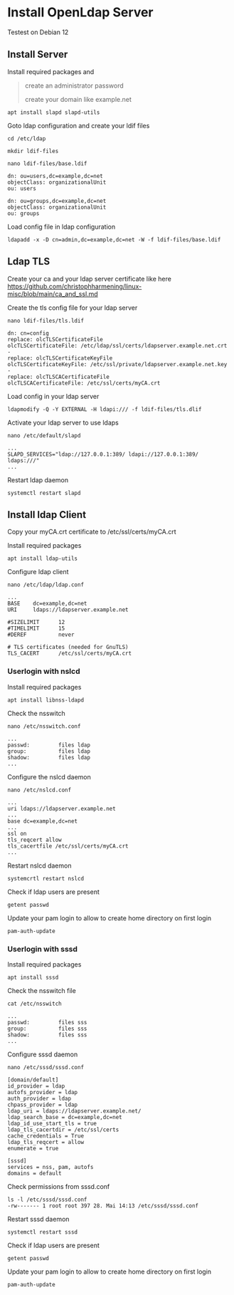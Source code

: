 # Install OpenLdap Server
Testest on Debian 12

## Install Server

Install required packages and 
> create an administrator password
> 
> create your domain like example.net
```
apt install slapd slapd-utils
```

Goto ldap configuration and create your ldif files
```
cd /etc/ldap
```
```
mkdir ldif-files
```
```
nano ldif-files/base.ldif
```
```
dn: ou=users,dc=example,dc=net
objectClass: organizationalUnit
ou: users
 
dn: ou=groups,dc=example,dc=net
objectClass: organizationalUnit
ou: groups
```

Load config file in ldap configuration
```
ldapadd -x -D cn=admin,dc=example,dc=net -W -f ldif-files/base.ldif
```

## Ldap TLS
Create your ca and your ldap server certificate like here
https://github.com/christophharmening/linux-misc/blob/main/ca_and_ssl.md

Create the tls config file for your ldap server
```
nano ldif-files/tls.ldif
```
```
dn: cn=config
replace: olcTLSCertificateFile
olcTLSCertificateFile: /etc/ldap/ssl/certs/ldapserver.example.net.crt
-
replace: olcTLSCertificateKeyFile
olcTLSCertificateKeyFile: /etc/ssl/private/ldapserver.example.net.key
-
replace: olcTLSCACertificateFile
olcTLSCACertificateFile: /etc/ssl/certs/myCA.crt
```

Load config in your ldap server
```
ldapmodify -Q -Y EXTERNAL -H ldapi:/// -f ldif-files/tls.dlif
```

Activate your ldap server to use ldaps
```
nano /etc/default/slapd
```
```
...
SLAPD_SERVICES="ldap://127.0.0.1:389/ ldapi://127.0.0.1:389/ ldaps:///"
...
```

Restart ldap daemon
```
systemctl restart slapd
```

## Install ldap Client

Copy your myCA.crt certificate to /etc/ssl/certs/myCA.crt

Install required packages
```
apt install ldap-utils
```

Configure ldap client
```
nano /etc/ldap/ldap.conf
```
```
...
BASE    dc=example,dc=net
URI     ldaps://ldapserver.example.net
 
#SIZELIMIT      12
#TIMELIMIT      15
#DEREF          never
 
# TLS certificates (needed for GnuTLS)
TLS_CACERT      /etc/ssl/certs/myCA.crt
```

### Userlogin with nslcd
Install required packages
```
apt install libnss-ldapd
```

Check the nsswitch
```
nano /etc/nsswitch.conf
```
```
...
passwd:         files ldap
group:          files ldap
shadow:         files ldap
...
```

Configure the nslcd daemon
```
nano /etc/nslcd.conf
```
```
...
uri ldaps://ldapserver.example.net
...
base dc=example,dc=net
...
ssl on
tls_reqcert allow
tls_cacertfile /etc/ssl/certs/myCA.crt
...
```
Restart nslcd daemon
```
systemcrtl restart nslcd
```

Check if ldap users are present
```
getent passwd
```

Update your pam login to allow to create home directory on first login
```
pam-auth-update
```

### Userlogin with sssd
Install required packages
```
apt install sssd
```

Check the nsswitch file
```
cat /etc/nsswitch
```
```
...
passwd:         files sss
group:          files sss
shadow:         files sss
...
```

Configure sssd daemon
```
nano /etc/sssd/sssd.conf
```
```                                                                                            
[domain/default]
id_provider = ldap
autofs_provider = ldap
auth_provider = ldap
chpass_provider = ldap
ldap_uri = ldaps://ldapserver.example.net/
ldap_search_base = dc=example,dc=net
ldap_id_use_start_tls = true
ldap_tls_cacertdir = /etc/ssl/certs
cache_credentials = True
ldap_tls_reqcert = allow
enumerate = true

[sssd]
services = nss, pam, autofs
domains = default
```

Check permissions from sssd.conf
```
ls -l /etc/sssd/sssd.conf
-rw------- 1 root root 397 28. Mai 14:13 /etc/sssd/sssd.conf
```
Restart sssd daemon
```
systemctl restart sssd
```

Check if ldap users are present
```
getent passwd
```

Update your pam login to allow to create home directory on first login
```
pam-auth-update
```


